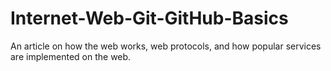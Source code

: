 # Internet-Web-Git-GitHub-Basics
An article on how the web works, web protocols, and how popular services are implemented on the web.
